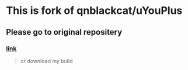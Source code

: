 # This is fork of qnblackcat/uYouPlus
## Please go to original repositery

### [link](https://github.com/qnblackcat/uYouPlus)
> or download my build
